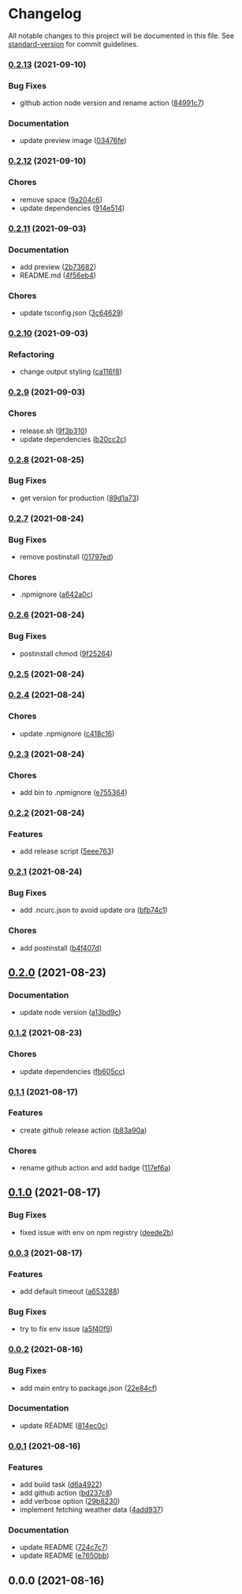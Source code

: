 # Changelog

All notable changes to this project will be documented in this file. See [standard-version](https://github.com/conventional-changelog/standard-version) for commit guidelines.

### [0.2.13](https://github.com/dominickolbe/whats-the-weather/compare/v0.2.12...v0.2.13) (2021-09-10)


### Bug Fixes

* github action node version and rename action ([84991c7](https://github.com/dominickolbe/whats-the-weather/commit/84991c7297e0770f815f5de7c99e3e110ee416a3))


### Documentation

* update preview image ([03476fe](https://github.com/dominickolbe/whats-the-weather/commit/03476fede3a9966a2203eab80dc1c4e655f5f188))

### [0.2.12](https://github.com/dominickolbe/whats-the-weather/compare/v0.2.11...v0.2.12) (2021-09-10)


### Chores

* remove space ([9a204c6](https://github.com/dominickolbe/whats-the-weather/commit/9a204c6ab6306a4938719f015ac9ea967381df07))
* update dependencies ([914e514](https://github.com/dominickolbe/whats-the-weather/commit/914e51425266a9acf09c767f6978afe1e28a56d4))

### [0.2.11](https://github.com/dominickolbe/whats-the-weather/compare/v0.2.10...v0.2.11) (2021-09-03)


### Documentation

* add preview ([2b73682](https://github.com/dominickolbe/whats-the-weather/commit/2b73682b76dc985deba41a72f95559c79b82e23f))
* README.md ([4f56eb4](https://github.com/dominickolbe/whats-the-weather/commit/4f56eb49aa39fc46d33e05849def0e702562451f))


### Chores

* update tsconfig.json ([3c64629](https://github.com/dominickolbe/whats-the-weather/commit/3c64629a8e3a4496ececaf0d7b6c3ed9ce420351))

### [0.2.10](https://github.com/dominickolbe/whats-the-weather/compare/v0.2.9...v0.2.10) (2021-09-03)


### Refactoring

* change output styling ([ca116f8](https://github.com/dominickolbe/whats-the-weather/commit/ca116f84fe40a7beb8324ba0ca6f6d4e219b40d3))

### [0.2.9](https://github.com/dominickolbe/whats-the-weather/compare/v0.2.8...v0.2.9) (2021-09-03)


### Chores

* release.sh ([9f3b310](https://github.com/dominickolbe/whats-the-weather/commit/9f3b310ae48ef381408077925496410291495c4e))
* update dependencies ([b20cc2c](https://github.com/dominickolbe/whats-the-weather/commit/b20cc2c8a9b3ff57d2e2be101377bd0b8359c87c))

### [0.2.8](https://github.com/dominickolbe/whats-the-weather/compare/v0.2.7...v0.2.8) (2021-08-25)


### Bug Fixes

* get version for production ([89d1a73](https://github.com/dominickolbe/whats-the-weather/commit/89d1a7370ad897cc107fad404e8054754e3376af))

### [0.2.7](https://github.com/dominickolbe/whats-the-weather/compare/v0.2.6...v0.2.7) (2021-08-24)


### Bug Fixes

* remove postinstall ([01797ed](https://github.com/dominickolbe/whats-the-weather/commit/01797edf8edd19b532ac10a6e51f102e4db24e23))


### Chores

* .npmignore ([a642a0c](https://github.com/dominickolbe/whats-the-weather/commit/a642a0c79171d456f551a471912335db69d04c22))

### [0.2.6](https://github.com/dominickolbe/whats-the-weather/compare/v0.2.5...v0.2.6) (2021-08-24)


### Bug Fixes

* postinstall chmod ([9f25264](https://github.com/dominickolbe/whats-the-weather/commit/9f2526473329e5082eda9f49de090ba41d24f49f))

### [0.2.5](https://github.com/dominickolbe/whats-the-weather/compare/v0.2.4...v0.2.5) (2021-08-24)

### [0.2.4](https://github.com/dominickolbe/whats-the-weather/compare/v0.2.3...v0.2.4) (2021-08-24)


### Chores

* update .npmignore ([c418c16](https://github.com/dominickolbe/whats-the-weather/commit/c418c16147b4376b586871c887b740506c34da69))

### [0.2.3](https://github.com/dominickolbe/whats-the-weather/compare/v0.2.2...v0.2.3) (2021-08-24)


### Chores

* add bin to .npmignore ([e755364](https://github.com/dominickolbe/whats-the-weather/commit/e755364af0b485636ebde2ed0021f7908f57345e))

### [0.2.2](https://github.com/dominickolbe/whats-the-weather/compare/v0.2.1...v0.2.2) (2021-08-24)


### Features

* add release script ([5eee763](https://github.com/dominickolbe/whats-the-weather/commit/5eee7634836fd946b6ebcfefffa5695ad732ebd3))

### [0.2.1](https://github.com/dominickolbe/whats-the-weather/compare/v0.2.0...v0.2.1) (2021-08-24)


### Bug Fixes

* add .ncurc.json to avoid update ora ([bfb74c1](https://github.com/dominickolbe/whats-the-weather/commit/bfb74c177b386f9b08f3d4ba358b5778b72be963))


### Chores

* add postinstall ([b4f407d](https://github.com/dominickolbe/whats-the-weather/commit/b4f407d2d2c218e6a695b1c92b390e4b99ca48b6))

## [0.2.0](https://github.com/dominickolbe/whats-the-weather/compare/v0.1.2...v0.2.0) (2021-08-23)


### Documentation

* update node version ([a13bd9c](https://github.com/dominickolbe/whats-the-weather/commit/a13bd9ce5af77514ba9664a580457f32a7ccac09))

### [0.1.2](https://github.com/dominickolbe/whats-the-weather/compare/v0.1.1...v0.1.2) (2021-08-23)


### Chores

* update dependencies ([fb605cc](https://github.com/dominickolbe/whats-the-weather/commit/fb605cc03b41d518826d72116cca6c1600650a21))

### [0.1.1](https://github.com/dominickolbe/whats-the-weather/compare/v0.1.0...v0.1.1) (2021-08-17)


### Features

* create github release action ([b83a90a](https://github.com/dominickolbe/whats-the-weather/commit/b83a90a44ee5d101e7e93b9e6023952525d2fb66))


### Chores

* rename github action and add badge ([117ef6a](https://github.com/dominickolbe/whats-the-weather/commit/117ef6a3dec234f4c6517606afc8119cd2acd7a2))

## [0.1.0](https://github.com/dominickolbe/whats-the-weather/compare/v0.0.3...v0.1.0) (2021-08-17)


### Bug Fixes

* fixed issue with env on npm registry ([deede2b](https://github.com/dominickolbe/whats-the-weather/commit/deede2b485ec8942f2b5d3a8f293b855bffc1ee4))

### [0.0.3](https://github.com/dominickolbe/whats-the-weather/compare/v0.0.2...v0.0.3) (2021-08-17)


### Features

* add default timeout ([a653288](https://github.com/dominickolbe/whats-the-weather/commit/a653288508630b99bb26041ee3252c694e4b3e1f))


### Bug Fixes

* try to fix env issue ([a5f40f9](https://github.com/dominickolbe/whats-the-weather/commit/a5f40f9c179a14df4c1d399ba9736380a9a8a8b6))

### [0.0.2](https://github.com/dominickolbe/whats-the-weather/compare/v0.0.1...v0.0.2) (2021-08-16)


### Bug Fixes

* add main entry to package.json ([22e84cf](https://github.com/dominickolbe/whats-the-weather/commit/22e84cf64e5cfa336a911e55f507d22e6d9cbe5c))


### Documentation

* update README ([814ec0c](https://github.com/dominickolbe/whats-the-weather/commit/814ec0c7473565699d18ab86fa4039c5263431a3))

### [0.0.1](https://github.com/dominickolbe/whats-the-weather/compare/v0.0.0...v0.0.1) (2021-08-16)


### Features

* add build task ([d6a4922](https://github.com/dominickolbe/whats-the-weather/commit/d6a492233171ae65b6849797cc70c0fd9ccc7e71))
* add github action ([bd237c8](https://github.com/dominickolbe/whats-the-weather/commit/bd237c8b1b4e6bdbb27534c5e129aa6648786a11))
* add verbose option ([29b8230](https://github.com/dominickolbe/whats-the-weather/commit/29b8230b94ed3ec5c5a44b9568ccba6baa95fad2))
* implement fetching weather data ([4add937](https://github.com/dominickolbe/whats-the-weather/commit/4add9374fb16148e9b7b003a8a7c8765d0f2ef83))


### Documentation

* update README ([724c7c7](https://github.com/dominickolbe/whats-the-weather/commit/724c7c7fe19b6798c7c09730b82fb8a6697d1ece))
* update README ([e7650bb](https://github.com/dominickolbe/whats-the-weather/commit/e7650bb96c4f8cca8733b8b33cb852328739685f))

## 0.0.0 (2021-08-16)
